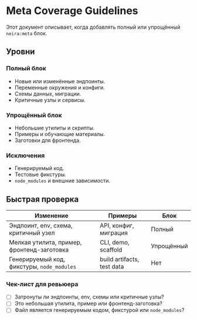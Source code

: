<!-- neira:meta
id: NEI-20250829-181229-meta-coverage
intent: docs
summary: |
  Определены уровни покрытия метаблоками и быстрый чек-лист для ревью.
-->

# Meta Coverage Guidelines

Этот документ описывает, когда добавлять полный или упрощённый `neira:meta` блок.

## Уровни

### Полный блок
- Новые или изменённые эндпоинты.
- Переменные окружения и конфиги.
- Схемы данных, миграции.
- Критичные узлы и сервисы.

### Упрощённый блок
- Небольшие утилиты и скрипты.
- Примеры и обучающие материалы.
- Заготовки для фронтенда.

### Исключения
- Генерируемый код.
- Тестовые фикстуры.
- `node_modules` и внешние зависимости.

## Быстрая проверка

| Изменение                                    | Примеры                        | Блок |
|---------------------------------------------|-------------------------------|------|
| Эндпоинт, env, схема, критичный узел        | API, конфиг, миграция         | Полный |
| Мелкая утилита, пример, фронтенд-заготовка  | CLI, demo, scaffold           | Упрощённый |
| Генерируемый код, фикстуры, `node_modules`  | build artifacts, test data    | Нет |

### Чек-лист для ревьюера
- [ ] Затронуты ли эндпоинты, env, схемы или критичные узлы?
- [ ] Это небольшая утилита, пример или фронтенд-заготовка?
- [ ] Файл является генерируемым кодом, фикстурой или `node_modules`?
